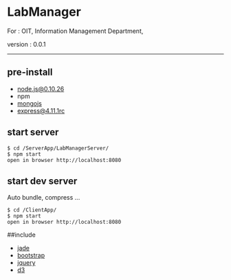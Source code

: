 # LabManager

For : OIT, Information Management Department,

version : 0.0.1

------------------------------

## pre-install

 * node.js@0.10.26
 * npm
 * [mongojs](https://github.com/mafintosh/mongojs)
 * [express@4.11.1rc](http://github.com/strongloop/express/)

## start server

```
$ cd /ServerApp/LabManagerServer/
$ npm start
open in browser http://localhost:8080
```

## start dev server

Auto bundle, compress ...

```
$ cd /ClientApp/
$ npm start
open in browser http://localhost:8080
```


##include

 * [jade](http://jade-lang.com/)
 * [bootstrap](http://getbootstrap.com/)
 * [jquery](http://jquery.com/)
 * [d3](https://github.com/mbostock/d3)





